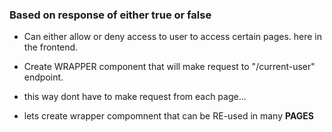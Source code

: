 ### Based on response of either true or false

- Can either allow or deny access to user to access certain pages. here in the frontend.

- Create WRAPPER component that will make request to "/current-user" endpoint.

- this way dont have to make request from each page...

- lets create wrapper compomnent that can be RE-used in many **PAGES**
